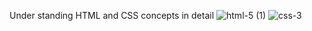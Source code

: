 Under standing HTML and CSS concepts in detail
![html-5 (1)](https://github.com/varunsethi1121/Understanding-HTML-CSS-Concepts/assets/149794469/4cf5c57d-584f-4482-9800-e6162dbb5971)
![css-3](https://github.com/varunsethi1121/Understanding-HTML-CSS-Concepts/assets/149794469/3c148386-026a-4b12-b5ba-970a2c1102c4)
